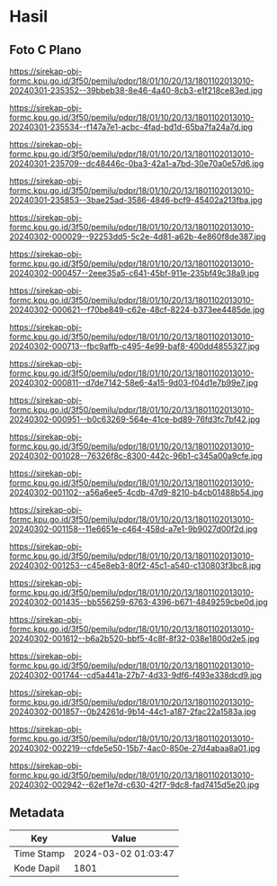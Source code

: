 # Hasil

## Foto C Plano

https://sirekap-obj-formc.kpu.go.id/3f50/pemilu/pdpr/18/01/10/20/13/1801102013010-20240301-235352--39bbeb38-8e46-4a40-8cb3-e1f218ce83ed.jpg

https://sirekap-obj-formc.kpu.go.id/3f50/pemilu/pdpr/18/01/10/20/13/1801102013010-20240301-235534--f147a7e1-acbc-4fad-bd1d-65ba7fa24a7d.jpg

https://sirekap-obj-formc.kpu.go.id/3f50/pemilu/pdpr/18/01/10/20/13/1801102013010-20240301-235709--dc48446c-0ba3-42a1-a7bd-30e70a0e57d6.jpg

https://sirekap-obj-formc.kpu.go.id/3f50/pemilu/pdpr/18/01/10/20/13/1801102013010-20240301-235853--3bae25ad-3586-4846-bcf9-45402a213fba.jpg

https://sirekap-obj-formc.kpu.go.id/3f50/pemilu/pdpr/18/01/10/20/13/1801102013010-20240302-000029--92253dd5-5c2e-4d81-a62b-4e860f8de387.jpg

https://sirekap-obj-formc.kpu.go.id/3f50/pemilu/pdpr/18/01/10/20/13/1801102013010-20240302-000457--2eee35a5-c641-45bf-911e-235bf49c38a9.jpg

https://sirekap-obj-formc.kpu.go.id/3f50/pemilu/pdpr/18/01/10/20/13/1801102013010-20240302-000621--f70be849-c62e-48cf-8224-b373ee4485de.jpg

https://sirekap-obj-formc.kpu.go.id/3f50/pemilu/pdpr/18/01/10/20/13/1801102013010-20240302-000713--fbc9affb-c495-4e99-baf8-400dd4855327.jpg

https://sirekap-obj-formc.kpu.go.id/3f50/pemilu/pdpr/18/01/10/20/13/1801102013010-20240302-000811--d7de7142-58e6-4a15-9d03-f04d1e7b99e7.jpg

https://sirekap-obj-formc.kpu.go.id/3f50/pemilu/pdpr/18/01/10/20/13/1801102013010-20240302-000951--b0c63269-564e-41ce-bd89-76fd3fc7bf42.jpg

https://sirekap-obj-formc.kpu.go.id/3f50/pemilu/pdpr/18/01/10/20/13/1801102013010-20240302-001028--76326f8c-8300-442c-96b1-c345a00a9cfe.jpg

https://sirekap-obj-formc.kpu.go.id/3f50/pemilu/pdpr/18/01/10/20/13/1801102013010-20240302-001102--a56a6ee5-4cdb-47d9-8210-b4cb01488b54.jpg

https://sirekap-obj-formc.kpu.go.id/3f50/pemilu/pdpr/18/01/10/20/13/1801102013010-20240302-001158--11e6651e-c464-458d-a7e1-9b9027d00f2d.jpg

https://sirekap-obj-formc.kpu.go.id/3f50/pemilu/pdpr/18/01/10/20/13/1801102013010-20240302-001253--c45e8eb3-80f2-45c1-a540-c130803f3bc8.jpg

https://sirekap-obj-formc.kpu.go.id/3f50/pemilu/pdpr/18/01/10/20/13/1801102013010-20240302-001435--bb556259-6763-4396-b671-4849259cbe0d.jpg

https://sirekap-obj-formc.kpu.go.id/3f50/pemilu/pdpr/18/01/10/20/13/1801102013010-20240302-001612--b6a2b520-bbf5-4c8f-8f32-038e1800d2e5.jpg

https://sirekap-obj-formc.kpu.go.id/3f50/pemilu/pdpr/18/01/10/20/13/1801102013010-20240302-001744--cd5a441a-27b7-4d33-9df6-f493e338dcd9.jpg

https://sirekap-obj-formc.kpu.go.id/3f50/pemilu/pdpr/18/01/10/20/13/1801102013010-20240302-001857--0b24261d-9b14-44c1-a187-2fac22a1583a.jpg

https://sirekap-obj-formc.kpu.go.id/3f50/pemilu/pdpr/18/01/10/20/13/1801102013010-20240302-002219--cfde5e50-15b7-4ac0-850e-27d4abaa8a01.jpg

https://sirekap-obj-formc.kpu.go.id/3f50/pemilu/pdpr/18/01/10/20/13/1801102013010-20240302-002942--62ef1e7d-c630-42f7-9dc8-fad7415d5e20.jpg


## Metadata

| Key        | Value               |
| ---------- | ------------------- |
| Time Stamp | 2024-03-02 01:03:47 |
| Kode Dapil | 1801                |



